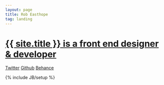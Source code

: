 ```yaml
---
layout: page
title: Rob Easthope
tag: landing
---
```

<div class="masthead">
  <div class="jumbotron">
    <div class="jumbotron-content-wrap">
      <a class="brand" href="{{ HOME_PATH }}"><h1>{{ site.title }} is a front end designer &amp; developer</h1></a>
    </div>
  </div>
  <div class="social-icons-wrap">
    <a class="twitter-icon" href="#"><span class="invisible">Twitter</span></a>
    <a class="github-icon" href="#"><span class="invisible">Github</span></a>
    <a class="behance-icon" href="#"><span class="invisible">Behance</span></a>
  </div>
</div>

{% include JB/setup %}